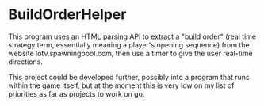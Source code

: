# BuildOrderHelper
This program uses an HTML parsing API to extract a "build order" (real time strategy term, essentially meaning a player's opening sequence) from the website lotv.spawningpool.com, then use a timer to give the user real-time directions.

This project could be developed further, possibly into a program that runs within the game itself, but at the moment this is very low on my list of priorities as far as projects to work on go.
